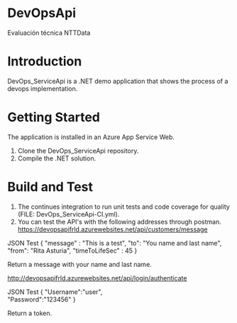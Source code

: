 # DevOpsApi
Evaluación técnica NTTData
# Introduction 
DevOps_ServiceApi is a .NET demo application that shows the process of a devops implementation.

# Getting Started
The application is installed in an Azure App Service Web.
1. Clone the DevOps_ServiceApi repository.
2. Compile the .NET solution.

# Build and Test
1. The continues integration to run unit tests and code coverage for quality (FILE: DevOps_ServiceApi-CI.yml).
2. You can test the API's with the following addresses through postman.
https://devopsapifrld.azurewebsites.net/api/customers/message

JSON Test
{
    "message" : "This is a test",
    "to": "You name and last name",
    "from": "Rita Asturia",
    "timeToLifeSec" : 45
}

Return a message with your name and last name.

http://devopsapifrld.azurewebsites.net/api/login/authenticate

JSON Test
{
    "Username":"user",    
    "Password":"123456"
}

Return a token.
